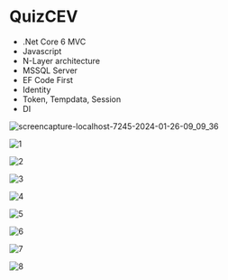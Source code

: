 # QuizCEV
- .Net Core 6 MVC
- Javascript
- N-Layer architecture
- MSSQL Server
- EF Code First
- Identity
- Token, Tempdata, Session
- DI
  
![screencapture-localhost-7245-2024-01-26-09_09_36](https://github.com/sanguyeenx96/QuizCEV/assets/103011257/dd00a4d6-3c24-470c-ac29-ac971da2ec79)

![1](https://github.com/sanguyeenx96/QuizCEV/assets/103011257/86794180-2aa8-4361-a896-9b2a9ded13f6)

![2](https://github.com/sanguyeenx96/QuizCEV/assets/103011257/2e70d4f7-4c7e-4ac1-9d3f-7ea7a4f507f9)

![3](https://github.com/sanguyeenx96/QuizCEV/assets/103011257/b9956b24-0dce-49b9-9e46-57524254b81b)

![4](https://github.com/sanguyeenx96/QuizCEV/assets/103011257/58bbf918-3e10-4ea5-b5a9-4971226d776b)

![5](https://github.com/sanguyeenx96/QuizCEV/assets/103011257/e923c03e-b200-4b3a-b948-9d286b689c56)

![6](https://github.com/sanguyeenx96/QuizCEV/assets/103011257/4f45c476-6fab-4d99-834e-7fc211fa2454)

![7](https://github.com/sanguyeenx96/QuizCEV/assets/103011257/d84de401-c200-4f6a-9364-4220676c8946)

![8](https://github.com/sanguyeenx96/QuizCEV/assets/103011257/6af2a714-5f13-4e2c-88d4-43af2d5cdb7b)
